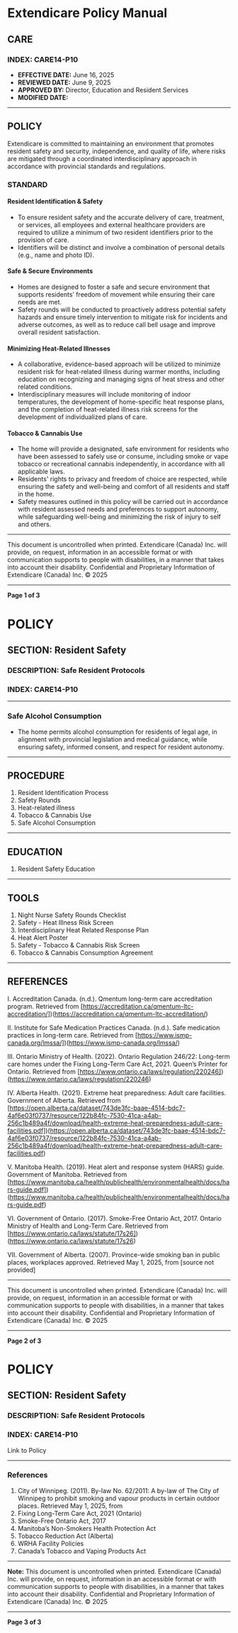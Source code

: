 # Extendicare Policy Manual

## CARE

### INDEX: CARE14-P10

- **EFFECTIVE DATE:** June 16, 2025
- **REVIEWED DATE:** June 9, 2025
- **APPROVED BY:** Director, Education and Resident Services
- **MODIFIED DATE:**

----

## POLICY

Extendicare is committed to maintaining an environment that promotes resident safety and security, independence, and quality of life, where risks are mitigated through a coordinated interdisciplinary approach in accordance with provincial standards and regulations.

### STANDARD

#### Resident Identification & Safety
- To ensure resident safety and the accurate delivery of care, treatment, or services, all employees and external healthcare providers are required to utilize a minimum of two resident identifiers prior to the provision of care.
- Identifiers will be distinct and involve a combination of personal details (e.g., name and photo ID).

#### Safe & Secure Environments
- Homes are designed to foster a safe and secure environment that supports residents’ freedom of movement while ensuring their care needs are met.
- Safety rounds will be conducted to proactively address potential safety hazards and ensure timely intervention to mitigate risk for incidents and adverse outcomes, as well as to reduce call bell usage and improve overall resident satisfaction.

#### Minimizing Heat-Related Illnesses
- A collaborative, evidence-based approach will be utilized to minimize resident risk for heat-related illness during warmer months, including education on recognizing and managing signs of heat stress and other related conditions.
- Interdisciplinary measures will include monitoring of indoor temperatures, the development of home-specific heat response plans, and the completion of heat-related illness risk screens for the development of individualized plans of care.

#### Tobacco & Cannabis Use
- The home will provide a designated, safe environment for residents who have been assessed to safely use or consume, including smoke or vape tobacco or recreational cannabis independently, in accordance with all applicable laws.
- Residents' rights to privacy and freedom of choice are respected, while ensuring the safety and well-being and comfort of all residents and staff in the home.
- Safety measures outlined in this policy will be carried out in accordance with resident assessed needs and preferences to support autonomy, while safeguarding well-being and minimizing the risk of injury to self and others.

----

This document is uncontrolled when printed. Extendicare (Canada) Inc. will provide, on request, information in an accessible format or with communication supports to people with disabilities, in a manner that takes into account their disability. Confidential and Proprietary Information of Extendicare (Canada) Inc. © 2025

----

**Page 1 of 3**

# POLICY

## SECTION: Resident Safety
### DESCRIPTION: Safe Resident Protocols
### INDEX: CARE14-P10

----

### Safe Alcohol Consumption
- The home permits alcohol consumption for residents of legal age, in alignment with provincial legislation and medical guidance, while ensuring safety, informed consent, and respect for resident autonomy.

----

## PROCEDURE
1. Resident Identification Process
2. Safety Rounds
3. Heat-related illness
4. Tobacco & Cannabis Use
5. Safe Alcohol Consumption

----

## EDUCATION
1. Resident Safety Education

----

## TOOLS
1. Night Nurse Safety Rounds Checklist
2. Safety - Heat Illness Risk Screen
3. Interdisciplinary Heat Related Response Plan
4. Heat Alert Poster
5. Safety - Tobacco & Cannabis Risk Screen
6. Tobacco & Cannabis Consumption Agreement

----

## REFERENCES
I. Accreditation Canada. (n.d.). Qmentum long-term care accreditation program.
Retrieved from [https://accreditation.ca/qmentum-ltc-accreditation/])(https://accreditation.ca/qmentum-ltc-accreditation/)

II. Institute for Safe Medication Practices Canada. (n.d.). Safe medication practices in long-term care.
Retrieved from [https://www.ismp-canada.org/lmssa/])(https://www.ismp-canada.org/lmssa/)

III. Ontario Ministry of Health. (2022). Ontario Regulation 246/22: Long-term care homes under the Fixing Long-Term Care Act, 2021.
Queen’s Printer for Ontario. Retrieved from [https://www.ontario.ca/laws/regulation/220246])(https://www.ontario.ca/laws/regulation/220246)

IV. Alberta Health. (2021). Extreme heat preparedness: Adult care facilities.
Government of Alberta. Retrieved from [https://open.alberta.ca/dataset/743de3fc-baae-4514-bdc7-4af6e03f0737/resource/122b84fc-7530-41ca-a4ab-256c1b489a4f/download/health-extreme-heat-preparedness-adult-care-facilities.pdf])(https://open.alberta.ca/dataset/743de3fc-baae-4514-bdc7-4af6e03f0737/resource/122b84fc-7530-41ca-a4ab-256c1b489a4f/download/health-extreme-heat-preparedness-adult-care-facilities.pdf)

V. Manitoba Health. (2019). Heat alert and response system (HARS) guide.
Government of Manitoba. Retrieved from [https://www.manitoba.ca/health/publichealth/environmentalhealth/docs/hars-guide.pdf])(https://www.manitoba.ca/health/publichealth/environmentalhealth/docs/hars-guide.pdf)

VI. Government of Ontario. (2017). Smoke-Free Ontario Act, 2017.
Ontario Ministry of Health and Long-Term Care. Retrieved from [https://www.ontario.ca/laws/statute/17s26])(https://www.ontario.ca/laws/statute/17s26)

VII. Government of Alberta. (2007). Province-wide smoking ban in public places, workplaces approved.
Retrieved May 1, 2025, from [source not provided]

----

This document is uncontrolled when printed.
Extendicare (Canada) Inc. will provide, on request, information in an accessible format or with communication supports to people with disabilities, in a manner that takes into account their disability. Confidential and Proprietary Information of Extendicare (Canada) Inc. © 2025

----

**Page 2 of 3**

# POLICY

## SECTION: Resident Safety
### DESCRIPTION: Safe Resident Protocols
### INDEX: CARE14-P10

Link to Policy

----

### References
1. City of Winnipeg. (2011). By-law No. 62/2011: A by-law of The City of Winnipeg to prohibit smoking and vapour products in certain outdoor places. Retrieved May 1, 2025, from
2. Fixing Long-Term Care Act, 2021 (Ontario)
3. Smoke-Free Ontario Act, 2017
4. Manitoba’s Non-Smokers Health Protection Act
5. Tobacco Reduction Act (Alberta)
6. WRHA Facility Policies
7. Canada’s Tobacco and Vaping Products Act

----

**Note:** This document is uncontrolled when printed. Extendicare (Canada) Inc. will provide, on request, information in an accessible format or with communication supports to people with disabilities, in a manner that takes into account their disability. Confidential and Proprietary Information of Extendicare (Canada) Inc. © 2025

----

**Page 3 of 3**